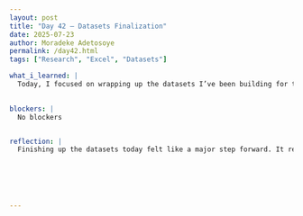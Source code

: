 ```yaml
---
layout: post
title: "Day 42 – Datasets Finalization"
date: 2025-07-23
author: Moradeke Adetosoye
permalink: /day42.html
tags: ["Research", "Excel", "Datasets"]

what_i_learned: |
  Today, I focused on wrapping up the datasets I’ve been building for the project. I was able to make strong progress and now have the majority of the entries completed and organized. At this point, I’m almost done—what remains is to carefully review each entry to confirm that all the sources are verified, properly cited, and come from reliable platforms. This final pass will help ensure that the data we’re using is both accurate and credible, which is especially important since these datasets will support our research paper and be part of the final website.

  
blockers: |
  No blockers


reflection: |
  Finishing up the datasets today felt like a major step forward. It reminded me how much time and effort it takes to build something reliable from the ground up. I’ve been working on these for a while, so reaching this stage gave me a sense of progress. At the same time, I know the verification process is just as important—accuracy and trustworthiness can’t be rushed. Going into the next phase, I want to stay focused on the details and make sure everything we include is solid and well-supported.





  
---
```


